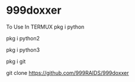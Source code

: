 # 999doxxer
To Use In TERMUX
pkg i python

pkg i python2

pkg i python3

pkg i git

git clone https://github.com/999RAIDS/999doxxer



 

